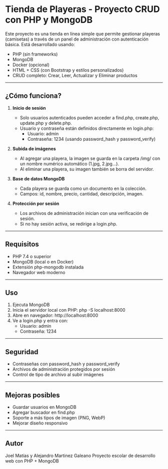 
# Tienda de Playeras - Proyecto CRUD con PHP y MongoDB

Este proyecto es una tienda en línea simple que permite gestionar playeras (camisetas) a través de un panel de administración con autenticación básica. Está desarrollado usando:

- PHP (sin frameworks)
- MongoDB
- Docker (opcional)
- HTML + CSS (con Bootstrap y estilos personalizados)
- CRUD completo: Crear, Leer, Actualizar y Eliminar productos

---


## ¿Cómo funciona?

1. **Inicio de sesión**
   - Solo usuarios autenticados pueden acceder a find.php, create.php, update.php y delete.php.
   - Usuario y contraseña están definidos directamente en login.php:
     - Usuario: admin
     - Contraseña: 1234 (usando password_hash y password_verify)

2. **Subida de imágenes**
   - Al agregar una playera, la imagen se guarda en la carpeta /img/ con un nombre numérico automático (1.jpg, 2.jpg...).
   - Al eliminar una playera, su imagen también se borra del servidor.

3. **Base de datos MongoDB**
   - Cada playera se guarda como un documento en la colección.
   - Campos: id, nombre, precio, cantidad, descripción, imagen.

4. **Protección por sesión**
   - Los archivos de administración inician con una verificación de sesión.
   - Si no hay sesión activa, se redirige a login.php.

---

## Requisitos

- PHP 7.4 o superior
- MongoDB (local o en Docker)
- Extensión php-mongodb instalada
- Navegador web moderno

---

## Uso

1. Ejecuta MongoDB
2. Inicia el servidor local con PHP:
   php -S localhost:8000
3. Abre en navegador: http://localhost:8000
4. Ve a login.php y entra con:
   - Usuario: admin
   - Contraseña: 1234

---

## Seguridad

- Contraseñas con password_hash y password_verify
- Archivos de administración protegidos por sesión
- Control de tipo de archivo al subir imágenes

---

## Mejoras posibles

- Guardar usuarios en MongoDB
- Agregar buscador en find.php
- Soporte a más tipos de imagen (PNG, WebP)
- Mejorar diseño responsivo

---

## Autor

Joel Matías y Alejandro Martinez Galeano
Proyecto escolar de desarrollo web con PHP + MongoDB
